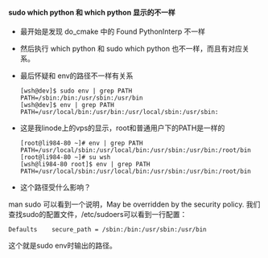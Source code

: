 #### sudo which python 和 which python 显示的不一样

* 最开始是发现 do_cmake 中的 Found PythonInterp 不一样

* 然后执行 which python 和 sudo which python 也不一样，而且有对应关系。

* 最后怀疑和 env的路径不一样有关系

      [wsh@dev]$ sudo env | grep PATH
      PATH=/sbin:/bin:/usr/sbin:/usr/bin
      [wsh@dev]$ env | grep PATH
      PATH=/usr/local/bin:/usr/bin:/usr/local/sbin:/usr/sbin:
      
 * 这是我linode上的vps的显示，root和普通用户下的PATH是一样的
 
       [root@li984-80 ~]# env | grep PATH
       PATH=/usr/local/sbin:/usr/local/bin:/usr/sbin:/usr/bin:/root/bin
       [root@li984-80 ~]# su wsh
       [wsh@li984-80 root]$ env | grep PATH
       PATH=/usr/local/sbin:/usr/local/bin:/usr/sbin:/usr/bin:/root/bin
  
 * 这个路径受什么影响？
 
 man sudo 可以看到一个说明，May be overridden by the security policy. 我们查找sudo的配置文件，/etc/sudoers可以看到一行配置：
 ```
 Defaults    secure_path = /sbin:/bin:/usr/sbin:/usr/bin
 ```
 这个就是sudo env时输出的路径。
